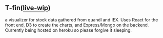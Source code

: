 ## T-fin([live-wip](http://tfin.artemkharshan.com))
a visualizer for stock data gathered from quandl and IEX. Uses React for the front end, D3 to create the charts, and Express/Mongo on the backend. Currently being hosted on heroku so please forgive it sleeping. 

